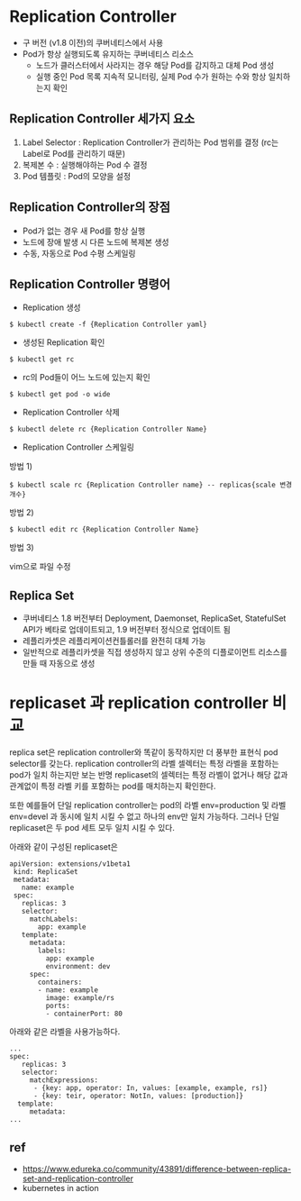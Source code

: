 
# Replication Controller

- 구 버전 (v1.8  이전)의 쿠버네티스에서 사용
- Pod가 항상 실행되도록 유지하는 쿠버네티스 리소스
  - 노드가 클러스터에서 사라지는 경우 해당 Pod를 감지하고 대체 Pod 생성
  - 실행 중인 Pod 목록 지속적 모니터링, 실제 Pod 수가 원하는 수와 항상 일치하는지 확인

## Replication Controller 세가지 요소

1. Label Selector : Replication Controller가 관리하는 Pod 범위를 결정 (rc는 Label로 Pod를 관리하기 때문)
2. 복제본 수 : 실행해야하는 Pod 수 결정
3. Pod 템플릿 : Pod의 모양을 설정

## Replication Controller의 장점

- Pod가 없는 경우 새 Pod를 항상 실행
- 노드에 장애 발생 시 다른 노드에 복제본 생성
- 수동, 자동으로 Pod 수평 스케일링

## Replication Controller 명령어

- Replication 생성

```
$ kubectl create -f {Replication Controller yaml}
```

- 생성된 Replication 확인

```
$ kubectl get rc
```

- rc의 Pod들이 어느 노드에 있는지 확인

```
$ kubectl get pod -o wide
```

- Replication Controller 삭제

```
$ kubectl delete rc {Replication Controller Name}
```

- Replication Controller 스케일링

방법 1)

```
$ kubectl scale rc {Replication Controller name} -- replicas{scale 변경 개수}
```

방법 2)

```
$ kubectl edit rc {Replication Controller Name}
```

방법 3)

vim으로 파일 수정

## Replica Set

- 쿠버네티스 1.8 버전부터 Deployment,  Daemonset,  ReplicaSet, StatefulSet API가 베타로 업데이트되고, 1.9 버전부터 정식으로 업데이트 됨
- 레플리카셋은 레플리케이션컨틀롤러를 완전히 대체 가능
- 일반적으로 레플리카셋을 직접 생성하지 않고 상위 수준의 디플로이먼트 리소스를 만들 때 자동으로 생성


# replicaset 과 replication controller 비교

replica set은 replication controller와 똑같이 동작하지만 더 풍부한 표현식 pod selector를 갖는다.
replication controller의 라벨 셀렉터는 특정 라벨을 포함하는 pod가 일치 하는지만 보는 반명 replicaset의 셀렉터는 특정 라벨이 없거나 해당 값과 관계없이 특정 라벨 키를 포함하는 pod를 매치하는지 확인한다.

또한 예를들어 단일 replication controller는 pod의 라벨 env=production 및 라벨 env=devel 과 동시에 일치 시킬 수 없고 하나의 env만 일치 가능하다. 그러나 단일 replicaset은 두 pod 세트 모두 일치 시킬 수 있다.

아래와 같이 구성된 replicaset은 
```
apiVersion: extensions/v1beta1
 kind: ReplicaSet
 metadata:
   name: example
 spec:
   replicas: 3
   selector:
     matchLabels:
       app: example
   template:
     metadata:
       labels:
         app: example
         environment: dev
     spec:
       containers:
       - name: example
         image: example/rs
         ports:
         - containerPort: 80
```

아래와 같은 라벨을 사용가능하다.

```
...
spec:
   replicas: 3
   selector:
     matchExpressions:
      - {key: app, operator: In, values: [example, example, rs]}
      - {key: teir, operator: NotIn, values: [production]}
  template:
     metadata:
...
```



## ref
- https://www.edureka.co/community/43891/difference-between-replica-set-and-replication-controller
- kubernetes in action
